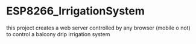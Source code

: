 # ESP8266_IrrigationSystem
this project creates a web server controlled by any browser (mobile o not) to control a balcony drip irrigation system
